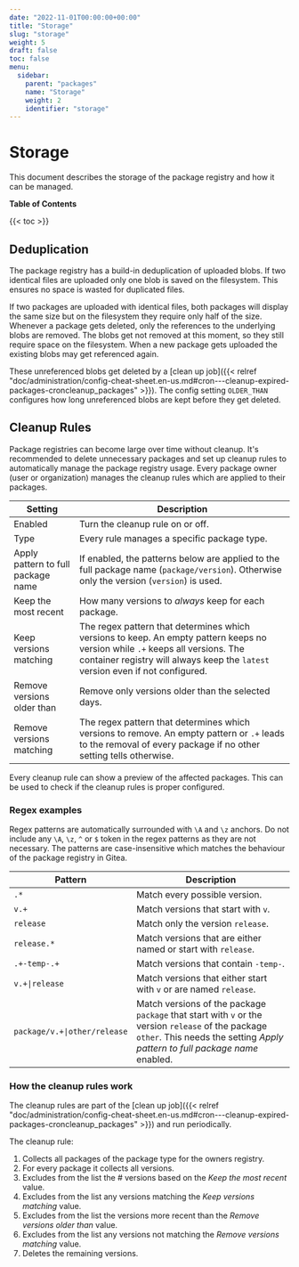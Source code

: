 ```yaml
---
date: "2022-11-01T00:00:00+00:00"
title: "Storage"
slug: "storage"
weight: 5
draft: false
toc: false
menu:
  sidebar:
    parent: "packages"
    name: "Storage"
    weight: 2
    identifier: "storage"
---
```


# Storage

This document describes the storage of the package registry and how it can be managed.

**Table of Contents**

{{< toc >}}

## Deduplication

The package registry has a build-in deduplication of uploaded blobs.
If two identical files are uploaded only one blob is saved on the filesystem.
This ensures no space is wasted for duplicated files.

If two packages are uploaded with identical files, both packages will display the same size but on the filesystem they require only half of the size.
Whenever a package gets deleted, only the references to the underlying blobs are removed.
The blobs get not removed at this moment, so they still require space on the filesystem.
When a new package gets uploaded the existing blobs may get referenced again.

These unreferenced blobs get deleted by a [clean up job]({{< relref "doc/administration/config-cheat-sheet.en-us.md#cron---cleanup-expired-packages-croncleanup_packages" >}}).
The config setting `OLDER_THAN` configures how long unreferenced blobs are kept before they get deleted.

## Cleanup Rules

Package registries can become large over time without cleanup.
It's recommended to delete unnecessary packages and set up cleanup rules to automatically manage the package registry usage.
Every package owner (user or organization) manages the cleanup rules which are applied to their packages.

|Setting|Description|
|-|-|
|Enabled|Turn the cleanup rule on or off.|
|Type|Every rule manages a specific package type.|
|Apply pattern to full package name|If enabled, the patterns below are applied to the full package name (`package/version`). Otherwise only the version (`version`) is used.|
|Keep the most recent|How many versions to *always* keep for each package.|
|Keep versions matching|The regex pattern that determines which versions to keep. An empty pattern keeps no version while `.+` keeps all versions. The container registry will always keep the `latest` version even if not configured.|
|Remove versions older than|Remove only versions older than the selected days.|
|Remove versions matching|The regex pattern that determines which versions to remove. An empty pattern or `.+` leads to the removal of every package if no other setting tells otherwise.|

Every cleanup rule can show a preview of the affected packages.
This can be used to check if the cleanup rules is proper configured.

### Regex examples

Regex patterns are automatically surrounded with `\A` and `\z` anchors.
Do not include any `\A`, `\z`, `^` or `$` token in the regex patterns as they are not necessary.
The patterns are case-insensitive which matches the behaviour of the package registry in Gitea.

|Pattern|Description|
|-|-|
|`.*`|Match every possible version.|
|`v.+`|Match versions that start with `v`.|
|`release`|Match only the version `release`.|
|`release.*`|Match versions that are either named or start with `release`.|
|`.+-temp-.+`|Match versions that contain `-temp-`.|
|`v.+\|release`|Match versions that either start with `v` or are named `release`.|
|`package/v.+\|other/release`|Match versions of the package `package` that start with `v` or the version `release` of the package `other`. This needs the setting *Apply pattern to full package name* enabled.|

### How the cleanup rules work

The cleanup rules are part of the [clean up job]({{< relref "doc/administration/config-cheat-sheet.en-us.md#cron---cleanup-expired-packages-croncleanup_packages" >}}) and run periodically.

The cleanup rule:

1. Collects all packages of the package type for the owners registry.
1. For every package it collects all versions.
1. Excludes from the list the # versions based on the *Keep the most recent* value.
1. Excludes from the list any versions matching the *Keep versions matching* value.
1. Excludes from the list the versions more recent than the *Remove versions older than* value.
1. Excludes from the list any versions not matching the *Remove versions matching* value.
1. Deletes the remaining versions.
